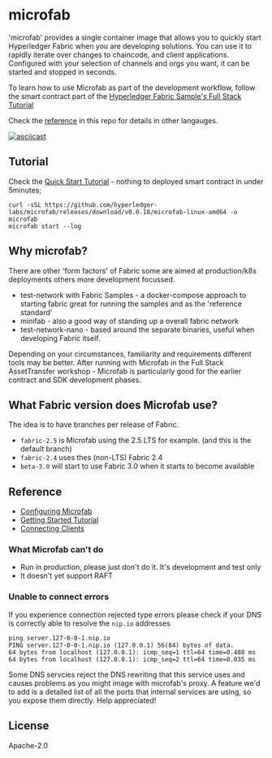 # microfab

'microfab' provides a single container image that allows you to quickly start Hyperledger Fabric when you are developing solutions. You can use it to rapidly iterate over changes to chaincode, and client applications. Configured with your selection of channels and orgs you want, it can be started and stopped in seconds.  

To learn how to use Microfab as part of the development workflow, follow the smart contract part of the [Hyperledger Fabric Sample's Full Stack Tutorial](https://github.com/hyperledger/fabric-samples/blob/main/full-stack-asset-transfer-guide/docs/SmartContractDev/00-Introduction.md)

Check the [reference](./docs/DevelopingContracts.md) in this repo for details in other langauges.

[![asciicast](https://asciinema.org/a/519913.svg)](https://asciinema.org/a/519913)


## Tutorial

Check the [Quick Start Tutorial](./docs/Tutorial.md) - nothing to deployed smart contract in under 5minutes;

```
curl -sSL https://github.com/hyperledger-labs/microfab/releases/download/v0.0.18/microfab-linux-amd64 -o microfab
microfab start --log
```

## Why microfab?

There are other 'form factors' of Fabric some are aimed at production/k8s deployments others more development focussed.

- test-network with Fabric Samples - a docker-compose approach to starting fabric great for running the samples and as the 'reference standard'
- minifab - also a good way of standing up a overall fabric network
- test-network-nano - based around the separate binaries, useful when developing Fabric itself.

Depending on your circumstances, familiarity and requirements different tools may be better. After running with Microfab in the Full Stack AssetTransfer workshop - Microfab is particularly good for the earlier contract and SDK development phases.

## What Fabric version does Microfab use?

The idea is to have branches per release of Fabric.

- `fabric-2.5` is Microfab using the 2.5 LTS for example. (and this is the default branch)
- `fabric-2.4` uses thes (non-LTS) Fabric 2.4
- `beta-3.0` will start to use Fabric 3.0 when it starts to become available

## Reference

- [Configuring Microfab](./docs/ConfiguringMicrofab.md)
- [Getting Started Tutorial](./docs/Tutorial.md)
- [Connecting Clients](./docs/ConnectingClients.md)

### What Microfab can't do

- Run in production, please just don't do it. It's development and test only
- It doesn't yet support RAFT  

### Unable to connect errors

If you experience connection rejected type errors please check if your DNS is correctly able to resolve the `nip.io` addresses

```
ping server.127-0-0-1.nip.io
PING server.127-0-0-1.nip.io (127.0.0.1) 56(84) bytes of data.
64 bytes from localhost (127.0.0.1): icmp_seq=1 ttl=64 time=0.488 ms
64 bytes from localhost (127.0.0.1): icmp_seq=2 ttl=64 time=0.035 ms
```

Some DNS servcies reject the DNS rewriting that this service uses and causes problems as you might image with microfab's proxy. 
A feature we'd to add is a detailed list of all the ports that internal services are using, so you expose them directly. Help appreciated!

## License

Apache-2.0


